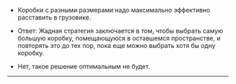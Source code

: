 * Коробки с разными размерами надо максимально эффективно расставить в грузовике.

* Ответ: Жадная стратегия заключается в том, чтобы выбрать самую
  большую коробку, помещающуюся в оставшемся пространстве, и повторять это до тех пор, пока еще можно выбрать хотя бы одну коробку.
* Нет, такое решение оптимальным не будет.
---

